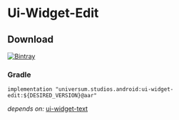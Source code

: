 Ui-Widget-Edit
===============

## Download ##
[![Bintray](https://api.bintray.com/packages/universum-studios/android/universum.studios.android%3Aui/images/download.svg)](https://bintray.com/universum-studios/android/universum.studios.android%3Aui/_latestVersion)

### Gradle ###

    implementation "universum.studios.android:ui-widget-edit:${DESIRED_VERSION}@aar"

_depends on:_
[ui-widget-text](https://github.com/universum-studios/android_ui/tree/master/library-widget-text)